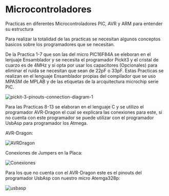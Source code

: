 # Microcontroladores
Practicas en diferentes Microcontroladores PIC, AVR y ARM para entender su estructura


Para realizar la totalidad de las practicas se necesitan algunos conceptos basicos sobre los programadores que se necesitan.

De la Practica 1-7 que son las del micro PIC16F84A se eleboran en el lenjuaje Ensamblador y se necesita el programador Pickit3 y el cristal de cuarzo es de 4MHz y si opta por usar los capacitores (Opcionales) para eliminar el ruida se necesitan que sean de 22pF o 33pF. Estas Practicas se realizan en el lenguaje Ensamblador propias del compilador que se uso MPASM de MPLAB y de las etiquetas de la arcquitectura microchip serie PIC.


![pickit-3-pinouts-connection-diagram-1](https://user-images.githubusercontent.com/63372411/142773480-22c9b4cb-5f32-497e-9b55-1c619da37b9c.jpg)


Para las Practicas 8-13 se elaboran en el lenguaje C y se utilizo el programador AVR-Dragon el cual se explicara las conexiones para este, si no cuenta con este programador se puede utilizar con el programador UsbAsp para programador los Atmega.

AVR-Dragon:


![AVRDragon](https://user-images.githubusercontent.com/63372411/142773791-f2396806-e232-4e40-90d0-14ea3bf8fec0.jpg)

Conexiones de Jumpers en la Placa:

![Conexiones](https://user-images.githubusercontent.com/63372411/142773880-cfe3e937-6fa7-4b22-8556-cba7ca6af437.jpeg)

Para los que no cuenta con el AVR-Dragon este es el pinouts del programador UsbAsp con nuestro micro Atemga328p:

![usbasp](https://user-images.githubusercontent.com/63372411/142773943-9a419a1c-2d1a-48c7-a553-aa1e7cb9bc03.png)
